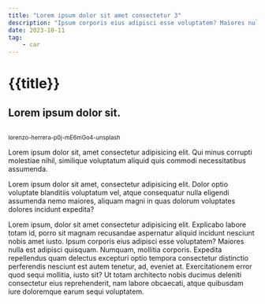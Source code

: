 ```yaml
---
title: "Lorem ipsum dolor sit amet consectetur 3"
description: "Ipsum corporis eius adipisci esse voluptatem? Maiores nulla est adipisci quisquam"
date: 2023-10-11
tag: 
    - car
---
```


<div class="section is-paddingless-horizontal" style="padding-top: 0; margin-top: 0;">
    <h1 class="title is-2">{{title}}</h1>
    <h2 class="subtitle is-3">Lorem ipsum dolor sit.</h2>
</div>
<figure class="columns is-mobile is-variable is-0 is-marginless grid">    
    <div class="column">        
        <div class="image card">
            <a href=""><img src="lorenzo-herrera-p0j-mE6mGo4-unsplash.jpg" alt=""></a> 
        </div>
</div>
</figure>
<figcaption class="level">
    <small class="level-item has-text-grey">lorenzo-herrera-p0j-mE6mGo4-unsplash</small>
</figcaption>
<div class="content is-medium">
    
<p>Lorem ipsum dolor sit, amet consectetur adipisicing elit. Qui minus corrupti molestiae nihil, similique voluptatum aliquid quis commodi necessitatibus assumenda.</p>
<p>Lorem ipsum dolor sit amet, consectetur adipisicing elit. Dolor optio voluptate blanditiis voluptatum vel, atque consequatur nulla eligendi assumenda nemo maiores, aliquam magni in quas dolorum voluptates dolores incidunt expedita?</p>
<p>Lorem ipsum, dolor sit amet consectetur adipisicing elit. Explicabo labore totam id, porro sit magnam recusandae aspernatur aliquid incidunt nesciunt nobis amet iusto. Ipsum corporis eius adipisci esse voluptatem? Maiores nulla est adipisci quisquam. Numquam, mollitia corporis. Expedita repellendus quam delectus excepturi optio tempora consectetur distinctio perferendis nesciunt est autem tenetur, ad, eveniet at. Exercitationem error quod sequi mollitia, iusto sit? Ut totam architecto nobis ducimus deleniti consectetur eius reprehenderit, nam labore obcaecati, atque quibusdam iure doloremque earum sequi voluptatem.</p>
</div>